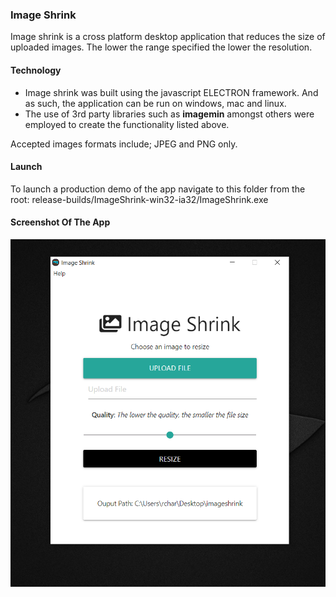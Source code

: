 ### Image Shrink ###
Image shrink is a cross platform desktop application that reduces the size of uploaded images. The lower the range specified the lower the resolution.

#### Technology ####
- Image shrink was built using the javascript ELECTRON framework. And as such, the application can be run on windows, mac and linux.
- The use of 3rd party libraries such as **imagemin** amongst others were employed to create the functionality listed above.

Accepted images formats include; JPEG and PNG only.

#### Launch ####
To launch a production demo of the app navigate to this folder from the root: release-builds/ImageShrink-win32-ia32/ImageShrink.exe

#### Screenshot Of The App ####
<img src="/screenshot/img.PNG" alt="imageMin">
